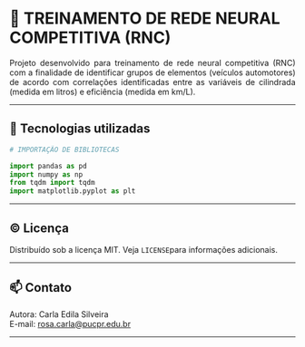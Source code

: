 # 🏃 TREINAMENTO DE REDE NEURAL COMPETITIVA (RNC)  
<p align='justify'>Projeto desenvolvido para treinamento de rede neural competitiva (RNC) com a finalidade de identificar grupos de elementos (veículos automotores) de acordo com correlações identificadas entre as variáveis de cilindrada (medida em litros) e eficiência (medida em km/L).</p>

---  
## 🧰 Tecnologias utilizadas  
```python
# IMPORTAÇÃO DE BIBLIOTECAS

import pandas as pd
import numpy as np
from tqdm import tqdm
import matplotlib.pyplot as plt
```
---  
## ©️ Licença  
Distribuído sob a licença MIT. Veja `LICENSE`para informações adicionais.    

---  

## 📫 Contato  
Autora: Carla Edila Silveira  
E-mail: rosa.carla@pucpr.edu.br  

---
